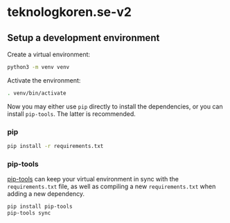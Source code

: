 # teknologkoren.se-v2
## Setup a development environment
Create a virtual environment:

```sh
python3 -m venv venv
```

Activate the environment:

```sh
. venv/bin/activate
```

Now you may either use `pip` directly to install the dependencies, or
you can install `pip-tools`. The latter is recommended.

### pip

```sh
pip install -r requirements.txt
```


### pip-tools
[pip-tools](https://github.com/jazzband/pip-tools) can keep your virtual
environment in sync with the `requirements.txt` file, as well as compiling a
new `requirements.txt` when adding a new dependency.

```sh
pip install pip-tools
pip-tools sync
```
